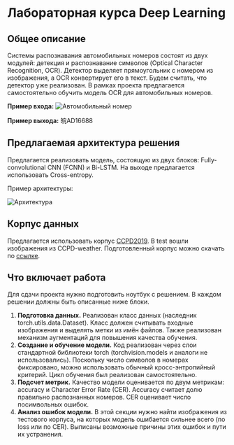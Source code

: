 # Лабораторная курса Deep Learning

## Общее описание
Системы распознавания автомобильных номеров состоят из двух модулей: детекция и распознавание символов (Optical Character Recognition, OCR). Детектор выделяет прямоугольник с номером из изображения, а OCR конвертирует его в текст. Будем считать, что детектор уже реализован. В рамках проекта предлагается самостоятельно обучить модель OCR для автомобильных номеров.

**Пример входа:** 
![Автомобильный номер](https://algocode.ru/files/course_dlfall22/number.png)

**Пример выхода:** 皖AD16688

## Предлагаемая архитектура решения
Предлагается реализовать модель, состоящую из двух блоков: Fully-convolutional CNN (FCNN) и Bi-LSTM. На выходе предлагается использовать Cross-entropy. 

Пример архитектуры:

![Архитектура](https://algocode.ru/files/course_dlfall22/architecture.png)

## Корпус данных
Предлагается использовать корпус [CCPD2019](https://github.com/detectRecog/CCPD). В test вошли изображения из CCPD-weather. Подготовленный корпус можно скачать по [ссылке](https://disk.yandex.ru/d/adjYzzNayB1pag).

## Что включает работа
Для сдачи проекта нужно подготовить ноутбук с решением. В каждом решении должны быть описанные ниже блоки.
1. **Подготовка данных.** Реализован класс данных (наследник torch.utils.data.Dataset). Класс должен считывать входные изображения и выделять метки из имён файлов. Также реализован механизм аугментаций для повышения качества обучения.
2. **Создание и обучение модели.** Код реализован через слои стандартной библиотеки torch (torchvision.models и аналоги не использовались). Поскольку число символов в номерах фиксировано, можно использовать обычный кросс-энтропийный критерий. Цикл обучения был реализован самостоятельно.
3. **Подсчет метрик.** Качество модели оценивается по двум метрикам: accuracy и Character Error Rate (CER). Accuracy считает долю правильно распознанных номеров. CER оценивает число посимвольных ошибок.
4. **Анализ ошибок модели.** В этой секции нужно найти изображения из тестового корпуса, на которых модель ошибается сильнее всего (по loss или по CER). Выписаны возможные причины этих ошибок и пути их устранения.
